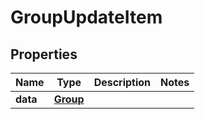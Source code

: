 
# GroupUpdateItem

## Properties
Name | Type | Description | Notes
------------ | ------------- | ------------- | -------------
**data** | [**Group**](Group.md) |  | 



